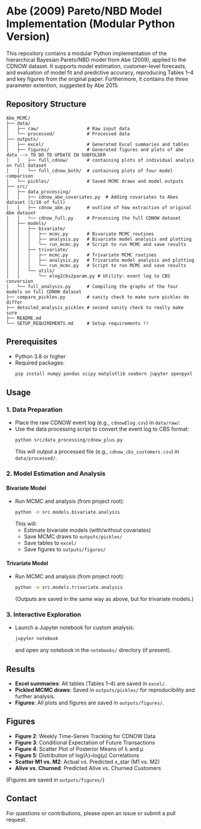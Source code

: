# Abe (2009) Pareto/NBD Model Implementation (Modular Python Version)

This repository contains a modular Python implementation of the hierarchical Bayesian Pareto/NBD model from Abe (2009), applied to the CDNOW dataset. It supports model estimation, customer-level forecasts, and evaluation of model fit and predictive accuracy, reproducing Tables 1–4 and key figures from the original paper.
Furthermore, it contains the three parameter extention, suggested by Abe 2015.

## Repository Structure

```
Abe_MCMC/
├── data/
│   ├── raw/                  # Raw input data
│   └── processed/            # Processed data
├── outputs/
│   ├── excel/                # Generated Excel summaries and tables
│   ├── figures/              # Generated figures and plots of abe data --> TO DO TO UPDATE IN SUBFOLDER
│   │   ├── full_cdnow/       # containing plots of individual analyis on full dataset
│   │   └── full_cdnow_both/  # containing plots of four model comparison
│   └── pickles/              # Saved MCMC draws and model outputs
├── src/
│   ├── data_processing/
│   │   ├── cdnow_abe_covariates.py  # Adding covariates to Abes dataset (1/10 of full)
│   │   ├── cdnow_abe.py      # outline of how extraction of original Abe dataset
│   │   └── cdnow_full.py     # Processing the full CDNOW dataset
│   ├── models/
│   │   ├── bivariate/
│   │   │   ├── mcmc.py       # Bivariate MCMC routines
│   │   │   ├── analysis.py   # Bivariate model analysis and plotting
│   │   │   └── run_mcmc.py   # Script to run MCMC and save results
│   │   ├── trivariate/
│   │   │   ├── mcmc.py       # Trivariate MCMC routines
│   │   │   ├── analysis.py   # Trivariate model analysis and plotting
│   │   │   └── run_mcmc.py   # Script to run MCMC and save results
│   │   └── utils/
│   │       └── elog2cbs2param.py # Utility: event log to CBS conversion
│   └── full_analysis.py      # Compiling the graphs of the four models on full CDNOW dataset
├── compare_pickles.py        # sanity check to make sure pickles do differ
├── detailed_analysis_pickles # second sanity check to really make sure
├── README.md                 
└── SETUP_REQUIREMENTS.md     # Setup requirements !!
```

## Prerequisites

- Python 3.8 or higher
- Required packages:
  ```bash
  pip install numpy pandas scipy matplotlib seaborn jupyter openpyxl lifetimes arviz
  ```

## Usage

### 1. Data Preparation

- Place the raw CDNOW event log (e.g., `cdnowElog.csv`) in `data/raw/`.
- Use the data processing script to convert the event log to CBS format:
  ```bash
  python src/data_processing/cdnow_plus.py
  ```
  This will output a processed file (e.g., `cdnow_cbs_customers.csv`) in `data/processed/`.

### 2. Model Estimation and Analysis

#### Bivariate Model
- Run MCMC and analysis (from project root):
  ```bash
  python -m src.models.bivariate.analysis
  ```
  This will:
  - Estimate bivariate models (with/without covariates)
  - Save MCMC draws to `outputs/pickles/`
  - Save tables to `excel/`
  - Save figures to `outputs/figures/`

#### Trivariate Model
- Run MCMC and analysis (from project root):
  ```bash
  python -m src.models.trivariate.analysis
  ```
  (Outputs are saved in the same way as above, but for trivariate models.)

### 3. Interactive Exploration
- Launch a Jupyter notebook for custom analysis:
  ```bash
  jupyter notebook
  ```
  and open any notebook in the `notebooks/` directory (if present).

## Results

- **Excel summaries**: All tables (Tables 1–4) are saved in `excel/`.
- **Pickled MCMC draws**: Saved in `outputs/pickles/` for reproducibility and further analysis.
- **Figures**: All plots and figures are saved in `outputs/figures/`.

## Figures

- **Figure 2**: Weekly Time-Series Tracking for CDNOW Data
- **Figure 3**: Conditional Expectation of Future Transactions
- **Figure 4**: Scatter Plot of Posterior Means of λ and μ
- **Figure 5**: Distribution of log(λ)–log(μ) Correlations
- **Scatter M1 vs. M2**: Actual vs. Predicted x_star (M1 vs. M2)
- **Alive vs. Churned**: Predicted Alive vs. Churned Customers

(Figures are saved in `outputs/figures/`)

## Contact

For questions or contributions, please open an issue or submit a pull request.  